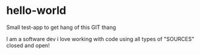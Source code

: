 # hello-world
Small test-app to get hang of this GIT thang


I am a software dev i love working with code using all types of "SOURCES" closed and open!
